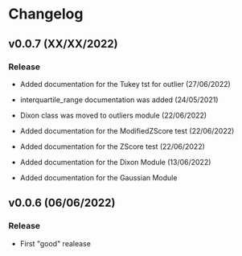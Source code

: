 # Changelog


## v0.0.7 (XX/XX/2022)


### Release

- Added documentation for the Tukey tst for outlier (27/06/2022)
- interquartile_range documentation was added (24/05/2021)
- Dixon class was moved to outliers module (22/06/2022)
- Added documentation for the ModifiedZScore test (22/06/2022)
- Added documentation for the ZScore test (22/06/2022)
- Added documentation for the Dixon Module (13/06/2022)


- Added documentation for the Gaussian Module



## v0.0.6 (06/06/2022)


### Release

- First "good" realease
